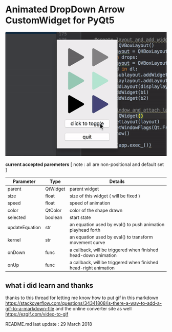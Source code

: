 # Animated DropDown Arrow CustomWidget for PyQt5
![Alt Text](https://github.com/maxoja/pyqt-animated-drop-down-arrow/blob/master/md-resource/example.gif)

**current accepted paremeters**
[ note : all are non-positional and default set ]

| Parameter | Type    | Details |
------------|---------|---------|
parent      |QtWidget |parent widget
size        |float    |size of this widget ( will be fixed )
speed       |float    |speed of animation
color       |QtColor  |color of the shape drawn
selected    |boolean  |start state 
updateEquation|str    |an equation used by eval() to push animation playhead forth
kernel      |str      |an equation used by eval() to transform movement curve
onDown      |func     |a callback, will be triggered when finished head-down animation
onUp        |func     |a callback, will be triggered when finished head-right animation


## what i did learn and thanks
thanks to this thread for letting me know how to put gif in this markdown
https://stackoverflow.com/questions/34341808/is-there-a-way-to-add-a-gif-to-a-markdown-file
and the online converter site as well
https://ezgif.com/video-to-gif

README.md last update : 29 March 2018
